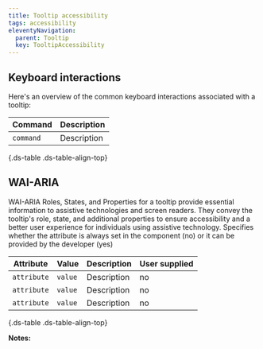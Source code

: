 ```yaml
---
title: Tooltip accessibility
tags: accessibility
eleventyNavigation:
  parent: Tooltip
  key: TooltipAccessibility
---
```

<section>
  
## Keyboard interactions

Here's an overview of the common keyboard interactions associated with a tooltip:

<div class="ds-table-wrapper">

|Command|Description|
|-|-|
|`command`|Description|

{.ds-table .ds-table-align-top}

</div>

</section>

<section>


## WAI-ARIA
WAI-ARIA Roles, States, and Properties for a tooltip provide essential information to assistive technologies and screen readers. They convey the tooltip's role, state, and additional properties to ensure accessibility and a better user experience for individuals using assistive technology.
<sl-tooltip id="tooltip1">Specifies whether the attribute is always set in the component (no) or it can be provided by the developer (yes)</sl-tooltip>

<div class="ds-table-wrapper">
  
|Attribute | Value | Description | User supplied <sl-icon name="info" aria-describedby="tooltip1" size="md"></sl-icon> |
|-|-|-|-|
|`attribute`|`value`|Description|no|
|`attribute`|`value`|Description|no|
|`attribute`|`value`|Description|no|

{.ds-table .ds-table-align-top}

</div>

**Notes:**



</section>
